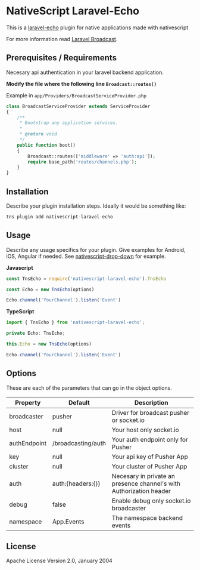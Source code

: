 # NativeScript Laravel-Echo

This is a [laravel-echo](https://github.com/laravel/echo/blob/master/src/channel/pusher-channel.ts) plugin for native applications made with nativescript

For more information read [Laravel Broadcast](https://laravel.com/docs/master/broadcasting). 

## Prerequisites / Requirements

Necesary api authentication in your laravel backend application.

**Modify the file where the following line `Broadcast::routes()`**

Example in `app/Providers/BroadcastServiceProvider.php`

```php
class BroadcastServiceProvider extends ServiceProvider
{
    /**
     * Bootstrap any application services.
     *
     * @return void
     */
    public function boot()
    {
        Broadcast::routes(['middleware' => 'auth:api']);
        require base_path('routes/channels.php');
    }
}
```

## Installation

Describe your plugin installation steps. Ideally it would be something like:

```javascript
tns plugin add nativescript-laravel-echo
```

## Usage 

Describe any usage specifics for your plugin. Give examples for Android, iOS, Angular if needed. See [nativescript-drop-down](https://www.npmjs.com/package/nativescript-drop-down) for example.
	
**Javascript**	
```javascript
const TnsEcho = require('nativescript-laravel-echo').TnsEcho

const Echo = new TnsEcho(options)

Echo.channel('YourChannel').listen('Event')
```
    
    
**TypeScript**	  
```javascript
import { TnsEcho } from 'nativescript-laravel-echo';

private Echo: TnsEcho;

this.Echo = new TnsEcho(options)

Echo.channel('YourChannel').listen('Event')
```

## Options

These are each of the parameters that can go in the object options.
    
| Property | Default | Description |
| --- | --- | --- |
| broadcaster | pusher | Driver for broadcast pusher or socket.io |
| host | null | Your host only socket.io |
| authEndpoint | /broadcasting/auth | Your auth endpoint only for Pusher |
| key | null | Your api key of Pusher App |
| cluster | null | Your cluster of Pusher App |
| auth | auth:{headers:{}} | Necesary in private an presence channel's with Authorization header |
| debug | false | Enable debug only socket.io broadcaster |
| namespace | App.Events | The namespace backend events |
    
## License

Apache License Version 2.0, January 2004
